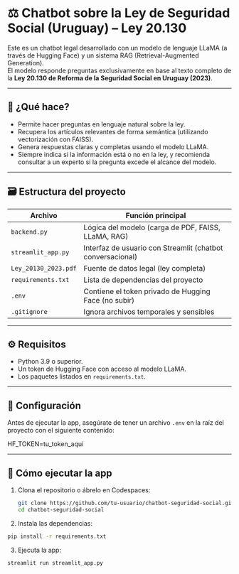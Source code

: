 # ⚖️ Chatbot sobre la Ley de Seguridad Social (Uruguay) – Ley 20.130

Este es un chatbot legal desarrollado con un modelo de lenguaje LLaMA (a través de Hugging Face) y un sistema RAG (Retrieval-Augmented Generation).  
El modelo responde preguntas exclusivamente en base al texto completo de la **Ley 20.130 de Reforma de la Seguridad Social en Uruguay (2023)**.

---

## 🤖 ¿Qué hace?

- Permite hacer preguntas en lenguaje natural sobre la ley.
- Recupera los artículos relevantes de forma semántica (utilizando vectorización con FAISS).
- Genera respuestas claras y completas usando el modelo LLaMA.
- Siempre indica si la información está o no en la ley, y recomienda consultar a un experto si la pregunta excede el alcance del modelo.

---

## 🗃 Estructura del proyecto

| Archivo                 | Función principal                                        |
|-------------------------|----------------------------------------------------------|
| `backend.py`            | Lógica del modelo (carga de PDF, FAISS, LLaMA, RAG)      |
| `streamlit_app.py`      | Interfaz de usuario con Streamlit (chatbot conversacional) |
| `Ley_20130_2023.pdf`    | Fuente de datos legal (ley completa)                     |
| `requirements.txt`      | Lista de dependencias del proyecto                       |
| `.env`                  | Contiene el token privado de Hugging Face (no subir)     |
| `.gitignore`            | Ignora archivos temporales y sensibles                   |

---

## ⚙️ Requisitos

- Python 3.9 o superior.
- Un token de Hugging Face con acceso al modelo LLaMA.
- Los paquetes listados en `requirements.txt`.

---

## 🔐 Configuración

Antes de ejecutar la app, asegúrate de tener un archivo `.env` en la raíz del proyecto con el siguiente contenido:

HF_TOKEN=tu_token_aquí


---

## 🚀 Cómo ejecutar la app

1. Clona el repositorio o ábrelo en Codespaces:
   ```bash
   git clone https://github.com/tu-usuario/chatbot-seguridad-social.git
   cd chatbot-seguridad-social


2. Instala las dependencias:
```bash
pip install -r requirements.txt
```

3. Ejecuta la app:
```bash
streamlit run streamlit_app.py
```
